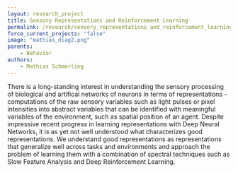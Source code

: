 ```yaml
---
layout: research_project
title: Sensory Representations and Reinforcement Learning
permalink: /research/sensory_representations_and_reinforcement_learning
force_current_projects: "false"
image: "mathias_diag2.png"
parents:
    - Behavior
authors:
    - Mathias Schmerling
---
```

There is a long-standing interest in understanding the sensory processing of biological and artifical networks of neurons in terms of representations - computations of the raw sensory variables such as light pulses or pixel intensities into abstract variables that can be identified with meaningful variables of the environment, such as spatial position of an agent. Despite impressive recent progress in learning representations with Deep Neural Networks, it is as yet not well understood what characterizes good representations. We understand good representations as representations that generalize well across tasks and environments and approach the problem of learning them with a combination of spectral techniques such as Slow Feature Analysis and Deep Reinforcement Learning.
